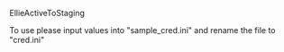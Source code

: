 EllieActiveToStaging

To use please input values into "sample_cred.ini" and rename the file to "cred.ini"
